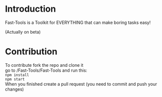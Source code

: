 # Introduction
Fast-Tools is a Toolkit for EVERYTHING that can make boring tasks easy!

(Actually on beta)

# Contribution
To contribute fork the repo and  clone it
<br>
go to /Fast-Tools/Fast-Tools and run this:
<br>
<code>npm install</code>
<br>
<code>npm start</code>
<br>
When you finished create a pull request (you need to commit and push your changes)
